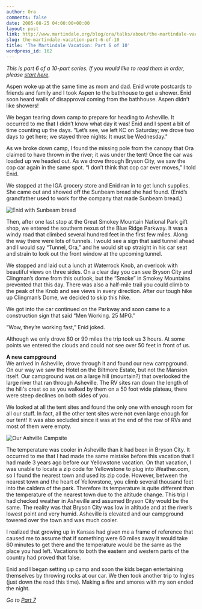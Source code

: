 ```yaml
---
author: Ora
comments: false
date: 2005-08-25 04:00:00+00:00
layout: post
link: http://www.martindale.org/blog/ora/talks/about/the-martindale-vacation-part-6-of-10
slug: the-martindale-vacation-part-6-of-10
title: 'The Martindale Vacation: Part 6 of 10'
wordpress_id: 162
---
```


_This is part 6 of a 10-part series. If you would like to read them in order, please [start here](/2005/08/martindale-vacation-part-1-of-10.asp)._  
  
Aspen woke up at the same time as mom and dad. Enid wrote postcards to friends and family and I took Aspen to the bathhouse to get a shower. Enid soon heard wails of disapproval coming from the bathhouse. Aspen didn’t like showers!  
  
We began tearing down camp to prepare for heading to Asheville. It occurred to me that I didn’t know what day it was! Enid and I spent a bit of time counting up the days. "Let’s see, we left KC on Saturday; we drove two days to get here; we stayed three nights: It must be Wednesday."  
  
As we broke down camp, I found the missing pole from the canopy that Ora claimed to have thrown in the river; it was under the tent! Once the car was loaded up we headed out. As we drove through Bryson City, we saw the cop car again in the same spot. “I don’t think that cop car ever moves,” I told Enid.  
  
We stopped at the IGA grocery store and Enid ran in to get lunch supplies. She came out and showed off the Sunbeam bread she had found. (Enid’s grandfather used to work for the company that made Sunbeam bread.)  
  
![Enid with Sunbeam bread](/images/blog/sunbeam.jpg)  
  
Then, after one last stop at the Great Smokey Mountain National Park gift shop, we entered the southern nexus of the Blue Ridge Parkway. It was a windy road that climbed several hundred feet in the first few miles. Along the way there were lots of tunnels. I would see a sign that said tunnel ahead and I would say “Tunnel, Ora,” and he would sit up straight in his car seat and strain to look out the front window at the upcoming tunnel.  
  
We stopped and laid out a lunch at Waterrock Knob, an overlook with beautiful views on three sides. On a clear day you can see Bryson City and Clingman’s dome from this outlook, but the “Smoke” in Smokey Mountains prevented that this day. There was also a half-mile trail you could climb to the peak of the Knob and see views in every direction. After our tough hike up Clingman’s Dome, we decided to skip this hike.  
  
We got into the car continued on the Parkway and soon came to a construction sign that said “Men Working. 25 MPG.”  
  
“Wow, they’re working fast,” Enid joked.  
  
Although we only drove 80 or 90 miles the trip took us 3 hours. At some points we entered the clouds and could not see over 50 feet in front of us.  
  
**A new campground**  
We arrived in Asheville,  drove through it and found our new campground. On our way we saw the Hotel on the Biltmore Estate, but not the Mansion itself. Our campground was on a large hill (mountain?) that overlooked the large river that ran through Asheville. The RV sites ran down the length of the hill's crest so as you walked by them on a 50 foot wide plateau, there were steep declines on both sides of you.  
  
We looked at all the tent sites and found the only one with enough room for all our stuff. In fact, all the other tent sites were not even large enough for our tent! It was also secluded since it was at the end of the row of RVs and most of them were empty.  
  
![Our Ashville Campsite](/images/blog/ashville_camp.jpg)  
  
The temperature was cooler in Asheville than it had been in Bryson City. It occurred to me that I had made the same mistake before this vacation that I had made 3 years ago before our Yellowstone vacation. On that vacation, I was unable to locate a zip code for Yellowstone to plug into Weather.com, so I found the nearest town and used its zip code. However, between the nearest town and the heart of Yellowstone, you climb several thousand feet into the caldera of the park. Therefore its temperature is quite different than the temperature of the nearest town due to the altitude change. This trip I had checked weather in Asheville and assumed Bryson City would be the same. The reality was that Bryson City was low in altitude and at the river’s lowest point and very humid. Asheville is elevated and our campground towered over the town and was much cooler.  
  
I realized that growing up in Kansas had given me a frame of reference that caused me to assume that if something were 60 miles away it would take 60 minutes to get there and the temperature would be the same as the place you had left. Vacations to both the eastern and western parts of the country had proved that false.  
  
Enid and I began setting up camp and soon the kids began entertaining themselves by throwing rocks at our car. We then took another trip to Ingles (just down the road this time). Making a fire and smores with my son ended the night.  
  
_Go to [Part 7](/2005/08/martindale-vacation-part-7-of-10.asp)_
